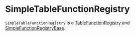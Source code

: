 # SimpleTableFunctionRegistry

`SimpleTableFunctionRegistry` is a [TableFunctionRegistry](TableFunctionRegistry.md) and [SimpleFunctionRegistryBase](SimpleFunctionRegistryBase.md).
